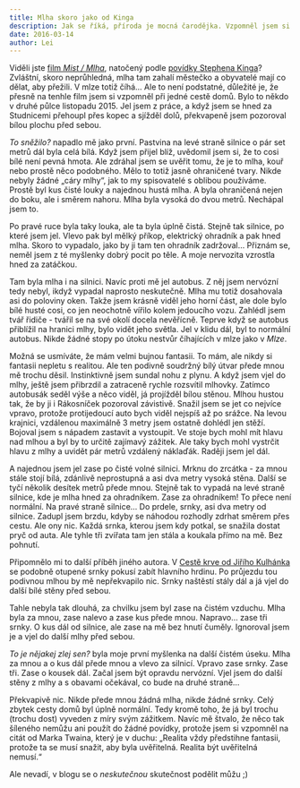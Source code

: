 ```yaml
---
title: Mlha skoro jako od Kinga
description: Jak se říká, příroda je mocná čarodějka. Vzpomněl jsem si na jedno její kouzlo a pokusím se vám ho přiblížit.
date: 2016-03-14
author: Lei
---
```


Viděli jste [film _Mist / Mlha_](http://www.csfd.cz/film/227789-mlha/), natočený podle [povídky Stephena Kinga](http://www.databazeknih.cz/knihy/mlha-1133)? Zvláštní, skoro neprůhledná, mlha tam zahalí městečko a obyvatelé mají co dělat, aby přežili. V mlze totiž číhá… Ale to není podstatné, důležité je, že přesně na tenhle film jsem si vzpomněl při jedné cestě domů. Bylo to někdo v druhé půlce listopadu 2015. Jel jsem z práce, a když jsem se hned za Studnicemi přehoupl přes kopec a sjížděl dolů, překvapeně jsem pozoroval bílou plochu před sebou.

_To sněžilo?_ napadlo mě jako první. Pastvina na levé straně silnice o pár set metrů dál byla celá bílá. Když jsem přijel blíž, uvědomil jsem si, že to cosi bílé není pevná hmota. Ale zdráhal jsem se uvěřit tomu, že je to mlha, kouř nebo prostě něco podobného. Mělo to totiž jasně ohraničené tvary. Nikde nebyly žádné „cáry mlhy“, jak to my spisovatelé s oblibou používáme. Prostě byl kus čisté louky a najednou hustá mlha. A byla ohraničená nejen do boku, ale i směrem nahoru. Mlha byla vysoká do dvou metrů. Nechápal jsem to.

Po pravé ruce byla taky louka, ale ta byla úplně čistá. Stejně tak silnice, po které jsem jel. Vlevo pak byl mělký příkop, elektrický ohradník a pak hned mlha. Skoro to vypadalo, jako by ji tam ten ohradník zadržoval… Přiznám se, neměl jsem z té myšlenky dobrý pocit po těle. A moje nervozita vzrostla hned za zatáčkou.

Tam byla mlha i na silnici. Navíc proti mě jel autobus. Z něj jsem nervózní tedy nebyl, ikdyž vypadal naprosto neskutečně. Mlha mu totiž dosahovala asi do poloviny oken. Takže jsem krásně viděl jeho horní část, ale dole bylo bílé husté cosi, co jen neochotně vířilo kolem jedoucího vozu. Zahlédl jsem tvář řidiče - tvářil se na své okolí docela nevěřícně. Teprve když se autobus přiblížil na hranici mlhy, bylo vidět jeho světla. Jel v klidu dál, byl to normální autobus. Nikde žádné stopy po útoku nestvůr číhajících v mlze jako v _Mlze_.

Možná se usmíváte, že mám velmi bujnou fantasii. To mám, ale nikdy si fantasii nepletu s realitou. Ale ten podivně soudržný bílý útvar přede mnou mě trochu děsil. Instinktivně jsem sundal nohu z plynu. A když jsem vjel do mlhy, ještě jsem přibrzdil a zatraceně rychle rozsvítil mlhovky. Zatímco autobusák seděl výše a něco viděl, já projížděl bílou stěnou. Mlhou hustou tak, že by ji i Rákosníček pozoroval závistivě. Snažil jsem se jet co nejvíce vpravo, protože protijedoucí auto bych viděl nejspíš až po srážce. Na levou krajnici, vzdálenou maximálně 3 metry jsem ostatně dohlédl jen stěží. Bojoval jsem s nápadem zastavit a vystoupit. Ve stoje bych mohl mít hlavu nad mlhou a byl by to určitě zajímavý zážitek. Ale taky bych mohl vystrčit hlavu z mlhy a uvidět pár metrů vzdálený náklaďák. Raději jsem jel dál.

A najednou jsem jel zase po čisté volné silnici. Mrknu do zrcátka - za mnou stále stojí bílá, zdánlivě neprostupná a asi dva metry vysoká stěna. Další se tyčí několik desítek metrů přede mnou. Stejně tak to vypadá na levé straně silnice, kde je mlha hned za ohradníkem. Zase za ohradníkem! To přece není normální. Na pravé straně silnice… Do prdele, srnky, asi dva metry od silnice. Zadupl jsem brzdu, kdyby se náhodou rozhodly zdrhat směrem přes cestu. Ale ony nic. Každá srnka, kterou jsem kdy potkal, se snažila dostat pryč od auta. Ale tyhle tři zvířata tam jen stála a koukala přímo na mě. Bez pohnutí.

Připomnělo mi to další příběh jiného autora. V [Cestě krve od Jiřího Kulhánka](http://www.databazeknih.cz/knihy/cesta-krve-dobrak-1065) se podobně otupené srnky pokusí zabít hlavního hrdinu. Po průjezdu tou podivnou mlhou by mě nepřekvapilo nic. Srnky naštěstí stály dál a já vjel do další bílé stěny před sebou.

Tahle nebyla tak dlouhá, za chvilku jsem byl zase na čistém vzduchu. Mlha byla za mnou, zase nalevo a zase kus přede mnou. Napravo… zase tři srnky. O kus dál od silnice, ale zase na mě bez hnutí čuměly. Ignoroval jsem je a vjel do další mlhy před sebou.

_To je nějakej zlej sen?_ byla moje první myšlenka na další čistém úseku. Mlha za mnou a o kus dál přede mnou a vlevo za silnicí. Vpravo zase srnky. Zase tři. Zase o kousek dál. Začal jsem být opravdu nervózní. Vjel jsem do další stěny z mlhy a s obavami očekával, co bude na druhé straně…

Překvapivě nic. Nikde přede mnou žádná mlha, nikde žádné srnky. Celý zbytek cesty domů byl úplně normální. Tedy kromě toho, že já byl trochu (trochu dost) vyveden z míry svým zážitkem. Navíc mě štvalo, že něco tak šíleného nemůžu ani použít do žádné povídky, protože jsem si vzpomněl na citát od Marka Twaina, který je v duchu: „Realita vždy předstihne fantasii, protože ta se musí snažit, aby byla uvěřitelná. Realita být uvěřitelná nemusí.“

Ale nevadí, v blogu se o _neskutečnou_ skutečnost podělit můžu ;)
